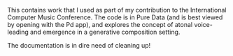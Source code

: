 This contains work that I used as part of my contribution to the
International Computer Music Conference. The code is in Pure Data (and
is best viewed by opening with the Pd app), and explores the concept
of atonal voice-leading and emergence in a generative composition
setting.

The documentation is in dire need of cleaning up! 